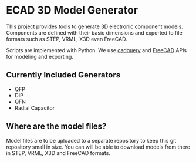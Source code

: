 # ECAD 3D Model Generator

This project provides tools to generate 3D electronic component
models. Components are defined with their basic dimensions and
exported to file formats such as STEP, VRML, X3D even FreeCAD.

Scripts are implemented with Python. We use
[cadquery](https://github.com/dcowden/cadquery) and
[FreeCAD](http://freecadweb.org/) APIs for modeling and exporting.

## Currently Included Generators
- QFP
- DIP
- QFN
- Radial Capacitor

## Where are the model files?

Model files are to be uploaded to a separate repository to keep this
git repository small in size. You can will be able to download models
from there in STEP, VRML, X3D and FreeCAD formats.

